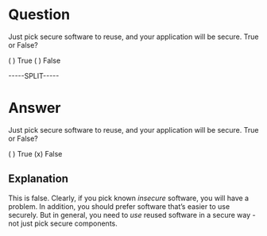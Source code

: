 # Question

Just pick secure software to reuse, and your application will be secure. True or False?

( ) True
( ) False

-----SPLIT-----

# Answer

Just pick secure software to reuse, and your application will be secure. True or False?

( ) True
(x) False

## Explanation

This is false. Clearly, if you pick known *insecure* software, you will have a problem. In addition, you should prefer software that’s easier to use securely. But in general, you need to *use* reused software in a secure way - not just pick secure components.
